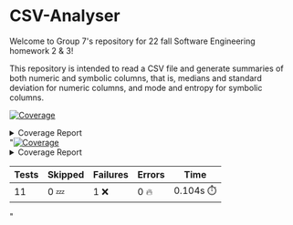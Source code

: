 # CSV-Analyser

Welcome to Group 7's repository for 22 fall Software Engineering homework 2 & 3!

This repository is intended to read a CSV file and generate summaries of both numeric and symbolic columns, that is, medians and standard deviation for numeric columns, and mode and entropy for symbolic columns.

<!-- Pytest Coverage Comment:Begin -->
<a href="https://github.com/yzhu27/CSVAnalyser/blob/main/README.md"><img alt="Coverage" src="https://img.shields.io/badge/Coverage-90%25-brightgreen.svg" /></a><details><summary>Coverage Report </summary><table><tr><th>File</th><th>Stmts</th><th>Miss</th><th>Cover</th><th>Missing</th></tr><tbody><tr><td colspan="5"><b>src</b></td></tr><tr><td>&nbsp; &nbsp;<a href="https://github.com/yzhu27/CSVAnalyser/blob/main/src/Cols.py">Cols.py</a></td><td>20</td><td>1</td><td>1</td><td><a href="https://github.com/yzhu27/CSVAnalyser/blob/main/src/Cols.py#L 95%"> 95%</a></td></tr><tr><td>&nbsp; &nbsp;<a href="https://github.com/yzhu27/CSVAnalyser/blob/main/src/Data.py">Data.py</a></td><td>30</td><td>2</td><td>2</td><td><a href="https://github.com/yzhu27/CSVAnalyser/blob/main/src/Data.py#L 93%"> 93%</a></td></tr><tr><td>&nbsp; &nbsp;<a href="https://github.com/yzhu27/CSVAnalyser/blob/main/src/Num.py">Num.py</a></td><td>53</td><td>0</td><td>100%</td><td>&nbsp;</td></tr><tr><td>&nbsp; &nbsp;<a href="https://github.com/yzhu27/CSVAnalyser/blob/main/src/Row.py">Row.py</a></td><td>6</td><td>0</td><td>100%</td><td>&nbsp;</td></tr><tr><td>&nbsp; &nbsp;<a href="https://github.com/yzhu27/CSVAnalyser/blob/main/src/Sym.py">Sym.py</a></td><td>27</td><td>0</td><td>100%</td><td>&nbsp;</td></tr><tr><td>&nbsp; &nbsp;<a href="https://github.com/yzhu27/CSVAnalyser/blob/main/src/__init__.py">__init__.py</a></td><td>0</td><td>0</td><td>100%</td><td>&nbsp;</td></tr><tr><td>&nbsp; &nbsp;<a href="https://github.com/yzhu27/CSVAnalyser/blob/main/src/csv.py">csv.py</a></td><td>13</td><td>0</td><td>100%</td><td>&nbsp;</td></tr><tr><td>&nbsp; &nbsp;<a href="https://github.com/yzhu27/CSVAnalyser/blob/main/src/the.py">the.py</a></td><td>13</td><td>0</td><td>100%</td><td>&nbsp;</td></tr><tr><td>&nbsp; &nbsp;<a href="https://github.com/yzhu27/CSVAnalyser/blob/main/src/utils.py">utils.py</a></td><td>53</td><td>19</td><td>19</td><td><a href="https://github.com/yzhu27/CSVAnalyser/blob/main/src/utils.py#L 64%"> 64%</a></td></tr><tr><td><b>TOTAL</b></td><td><b>215</b></td><td><b>22</b></td><td><b>90%</b></td><td>&nbsp;</td></tr></tbody></table></details>
"<a href="https://github.com/yzhu27/CSVAnalyser/blob/920b623d8bbba9a847890971a0945dd960178740/README.md"><img alt="Coverage" src="https://img.shields.io/badge/Coverage-90%25-brightgreen.svg" /></a><details><summary>Coverage Report </summary><table><tr><th>File</th><th>Stmts</th><th>Miss</th><th>Cover</th><th>Missing</th></tr><tbody><tr><td colspan="5"><b>src</b></td></tr><tr><td>&nbsp; &nbsp;<a href="https://github.com/yzhu27/CSVAnalyser/blob/920b623d8bbba9a847890971a0945dd960178740/src/Cols.py">Cols.py</a></td><td>20</td><td>1</td><td>1</td><td><a href="https://github.com/yzhu27/CSVAnalyser/blob/920b623d8bbba9a847890971a0945dd960178740/src/Cols.py#L 95%"> 95%</a></td></tr><tr><td>&nbsp; &nbsp;<a href="https://github.com/yzhu27/CSVAnalyser/blob/920b623d8bbba9a847890971a0945dd960178740/src/Data.py">Data.py</a></td><td>30</td><td>2</td><td>2</td><td><a href="https://github.com/yzhu27/CSVAnalyser/blob/920b623d8bbba9a847890971a0945dd960178740/src/Data.py#L 93%"> 93%</a></td></tr><tr><td>&nbsp; &nbsp;<a href="https://github.com/yzhu27/CSVAnalyser/blob/920b623d8bbba9a847890971a0945dd960178740/src/Num.py">Num.py</a></td><td>53</td><td>0</td><td>100%</td><td>&nbsp;</td></tr><tr><td>&nbsp; &nbsp;<a href="https://github.com/yzhu27/CSVAnalyser/blob/920b623d8bbba9a847890971a0945dd960178740/src/Row.py">Row.py</a></td><td>6</td><td>0</td><td>100%</td><td>&nbsp;</td></tr><tr><td>&nbsp; &nbsp;<a href="https://github.com/yzhu27/CSVAnalyser/blob/920b623d8bbba9a847890971a0945dd960178740/src/Sym.py">Sym.py</a></td><td>27</td><td>0</td><td>100%</td><td>&nbsp;</td></tr><tr><td>&nbsp; &nbsp;<a href="https://github.com/yzhu27/CSVAnalyser/blob/920b623d8bbba9a847890971a0945dd960178740/src/\_\_init\_\_.py">\_\_init\_\_.py</a></td><td>0</td><td>0</td><td>100%</td><td>&nbsp;</td></tr><tr><td>&nbsp; &nbsp;<a href="https://github.com/yzhu27/CSVAnalyser/blob/920b623d8bbba9a847890971a0945dd960178740/src/csv.py">csv.py</a></td><td>13</td><td>0</td><td>100%</td><td>&nbsp;</td></tr><tr><td>&nbsp; &nbsp;<a href="https://github.com/yzhu27/CSVAnalyser/blob/920b623d8bbba9a847890971a0945dd960178740/src/the.py">the.py</a></td><td>13</td><td>0</td><td>100%</td><td>&nbsp;</td></tr><tr><td>&nbsp; &nbsp;<a href="https://github.com/yzhu27/CSVAnalyser/blob/920b623d8bbba9a847890971a0945dd960178740/src/utils.py">utils.py</a></td><td>53</td><td>19</td><td>19</td><td><a href="https://github.com/yzhu27/CSVAnalyser/blob/920b623d8bbba9a847890971a0945dd960178740/src/utils.py#L 64%"> 64%</a></td></tr><tr><td><b>TOTAL</b></td><td><b>215</b></td><td><b>22</b></td><td><b>90%</b></td><td>&nbsp;</td></tr></tbody></table></details>

| Tests | Skipped | Failures | Errors | Time |
| ----- | ------- | -------- | -------- | ------------------ |
| 11 | 0 :zzz: | 1 :x: | 0 :fire: | 0.104s :stopwatch: |
"
<!-- Pytest Coverage Comment:End -->
